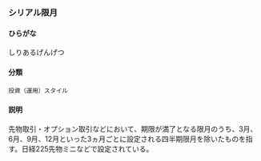 <div style="display:none;">

## [あ行](securities-terms?id=あ行)
## [か行](securities-terms?id=か行)
## [さ行](securities-terms?id=さ行)

</div>

### シリアル限月

#### ひらがな

しりあるげんげつ

#### 分類

`投資（運用）スタイル`

#### 説明

先物取引・オプション取引などにおいて、期限が満了となる限月のうち、3月、6月、9月、12月といった3ヵ月ごとに設定される四半期限月を除いたものを指す。日経225先物ミニなどで設定されている。

<div style="display:none;">

## [た行](securities-terms?id=た行)
## [な行](securities-terms?id=な行)
## [は行](securities-terms?id=は行)
## [ま行](securities-terms?id=ま行)
## [や行](securities-terms?id=や行)
## [ら行](securities-terms?id=ら行)
## [わ行](securities-terms?id=わ行)
## [英数字・記号](securities-terms?id=英数字・記号)

</div>

